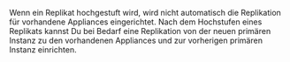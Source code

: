 Wenn ein Replikat hochgestuft wird, wird nicht automatisch die Replikation für vorhandene Appliances eingerichtet. Nach dem Hochstufen eines Replikats kannst Du bei Bedarf eine Replikation von der neuen primären Instanz zu den vorhandenen Appliances und zur vorherigen primären Instanz einrichten.
